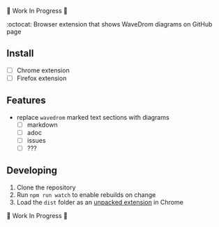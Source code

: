 :construction: Work In Progress :construction:

:octocat: Browser extension that shows WaveDrom diagrams on GitHub page

## Install

* [ ] Chrome extension
* [ ] Firefox extension

## Features

* replace `wavedrom` marked text sections with diagrams
  - [ ] markdown
  - [ ] adoc
  - [ ] issues
  - [ ] ???

## Developing

1. Clone the repository
2. Run `npm run watch` to enable rebuilds on change
3. Load the `dist` folder as an [unpacked extension](https://developer.chrome.com/extensions/getstarted#unpacked) in Chrome

:construction: Work In Progress :construction:
